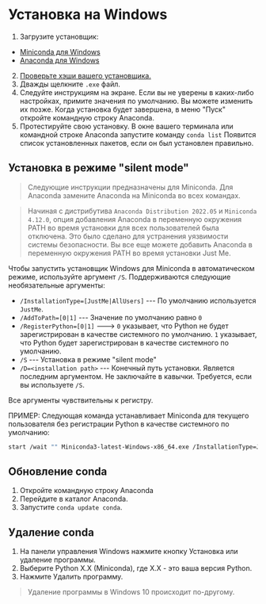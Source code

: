 # Установка на Windows

1. Загрузите установщик:
- [Miniconda для Windows](https://conda.io/miniconda.html)
- [Anaconda для Windows](https://www.anaconda.com/download/)

2. [Проверьте хэши вашего установщика.](https://docs.conda.io/projects/conda/en/latest/user-guide/install/download.html#hash-verification)
3. Дважды щелкните `.exe` файл.
4. Следуйте инструкциям на экране.
Если вы не уверены в каких-либо настройках, примите значения по умолчанию. Вы можете изменить их позже.
Когда установка будет завершена, в меню "Пуск" откройте командную строку Anaconda.
5. Протестируйте свою установку. В окне вашего терминала или командной строке Anaconda запустите команду `conda list`
Появится список установленных пакетов, если он был установлен правильно.

## Установка в режиме "silent mode"

> Следующие инструкции предназначены для Miniconda. Для Anaconda замените Anaconda на Miniconda во всех командах.

> Начиная с дистрибутива `Anaconda Distribution 2022.05` и `Miniconda 4.12.0`, опция добавления Anaconda в переменную окружения PATH во время установки для всех пользователей была отключена. Это было сделано для устранения уязвимости системы безопасности. Вы все еще можете добавить Anaconda в переменную окружения PATH во время установки Just Me.

Чтобы запустить установщик Windows для Miniconda в автоматическом режиме, используйте аргумент `/S`. Поддерживаются следующие необязательные аргументы:
- `/InstallationType=[JustMe|AllUsers]` --- По умолчанию используется `JustMe`.
- `/AddToPath=[0|1]` --- Значение по умолчанию равно `0`
- `/RegisterPython=[0|1]` --->  `0` указывает, что Python не будет зарегистрирован в качестве системного по умолчанию. 
`1` указывает, что Python будет зарегистрирован в качестве системного по умолчанию.
- `/S` --- Установка в режиме "silent mode"
- `/D=<installation path>` --- Конечный путь установки. Является последним аргументом. Не заключайте в кавычки. Требуется, если вы используете `/S`.

Все аргументы чувствительны к регистру.

ПРИМЕР: Следующая команда устанавливает Miniconda для текущего пользователя без регистрации Python в качестве системного по умолчанию:
```sh
start /wait "" Miniconda3-latest-Windows-x86_64.exe /InstallationType=JustMe /RegisterPython=0 /S /D=%UserProfile%\Miniconda3
```
## Обновление conda 
1. Откройте командную строку Anaconda
2. Перейдите в каталог Anaconda.
3. Запустите `conda update conda`.

## Удаление conda
1. На панели управления Windows нажмите кнопку Установка или удаление программы.
2. Выберите Python X.X (Miniconda), где X.X - это ваша версия Python.
3. Нажмите Удалить программу.
> Удаление программы в Windows 10 происходит по-другому.